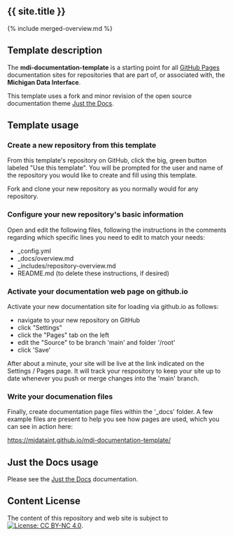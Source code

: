 <!--- README.md is always the 1st page loaded by GitHub Pages on github.io  --->
## {{ site.title }}
{% include merged-overview.md %}

<div style="display: {% if site %} none {% else %} block {% endif %};">
  
## Template description

The **mdi-documentation-template** is a starting point for all 
[GitHub Pages](https://docs.github.com/en/pages/getting-started-with-github-pages/about-github-pages)
documentation sites for repositories that are part of, or associated with, 
the **Michigan Data Interface**.

This template uses a fork and minor revision of the open source documentation 
theme [Just the Docs](https://pmarsceill.github.io/just-the-docs/).

## Template usage

### Create a new repository from this template

From this template's repository on GitHub, click the big, green button 
labeled "Use this template". You will be prompted for the user and name
of the repository you would like to create and fill using this template.

Fork and clone your new repository as you normally would for any repository.

### Configure your new repository's basic information

Open and edit the following files, following the instructions in the comments
regarding which specific lines you need to edit to match your needs:

- _config.yml
- _docs/overview.md
- _includes/repository-overview.md
- README.md (to delete these instructions, if desired)
  
### Activate your documentation web page on github.io
  
Activate your new documentation site for loading via github.io as follows:

- navigate to your new repository on GitHub
- click "Settings"
- click the "Pages" tab on the left
- edit the "Source" to be branch 'main' and folder '/root'
- click 'Save'
  
After about a minute, your site will be live at the link indicated on the
Settings / Pages page.  It will track your respository to keep your site up
to date whenever you push or merge changes into the 'main' branch.
  
### Write your documenation files

Finally, create documentation page files within the '_docs' folder.
A few example files are present to help you see how pages are used,
which you can see in action here:

https://midataint.github.io/mdi-documentation-template/

## Just the Docs usage

Please see the 
[Just the Docs](https://pmarsceill.github.io/just-the-docs/) 
documentation.

## Content License

The content of this repository and web site is subject to
[![License: CC BY-NC 4.0](https://img.shields.io/badge/License-CC%20BY--NC%204.0-lightgrey.svg)](https://creativecommons.org/licenses/by-nc/4.0/).

</div>
